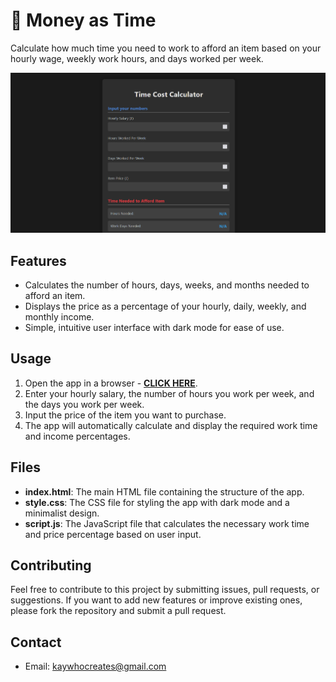 # 🟰 Money as Time

Calculate how much time you need to work to afford an item based on your hourly wage, weekly work hours, and days worked per week.

[![Time Cost Calculator](Non-App/App%20Image.png)](https://kay-who-codes.github.io/Money-as-Time/)

## Features

- Calculates the number of hours, days, weeks, and months needed to afford an item.
- Displays the price as a percentage of your hourly, daily, weekly, and monthly income.
- Simple, intuitive user interface with dark mode for ease of use.

## Usage

1. Open the app in a browser - **[CLICK HERE](https://kay-who-codes.github.io/Money-as-Time/)**.
2. Enter your hourly salary, the number of hours you work per week, and the days you work per week.
3. Input the price of the item you want to purchase.
4. The app will automatically calculate and display the required work time and income percentages.

## Files

- **index.html**: The main HTML file containing the structure of the app.
- **style.css**: The CSS file for styling the app with dark mode and a minimalist design.
- **script.js**: The JavaScript file that calculates the necessary work time and price percentage based on user input.

## Contributing

Feel free to contribute to this project by submitting issues, pull requests, or suggestions. If you want to add new features or improve existing ones, please fork the repository and submit a pull request.

## Contact

- Email: [kaywhocreates@gmail.com](mailto:kaywhocreates@gmail.com)
